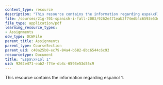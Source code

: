 ```yaml
---
content_type: resource
description: "This resource contains the information regarding espa\xF1ol 1."
file: /courses/21g-701-spanish-i-fall-2003/9262e471eab2f74edb4c6593e53d55c9_MIT21G_701F03_comp2.pdf
file_type: application/pdf
learning_resource_types:
- Assignments
ocw_type: OCWFile
parent_title: Assignments
parent_type: CourseSection
parent_uid: c40a25b0-ec79-84a4-b582-8bc6544c6c93
resourcetype: Document
title: "Espa\xF1ol 1"
uid: 9262e471-eab2-f74e-db4c-6593e53d55c9
---
```

This resource contains the information regarding español 1.


